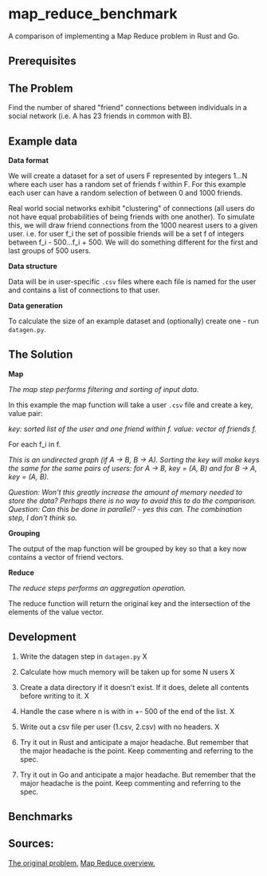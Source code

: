 # map_reduce_benchmark

A comparison of implementing a Map Reduce problem in Rust and Go.

## Prerequisites

## The Problem

Find the number of shared "friend" connections between individuals in a social network (i.e. A has 23 friends in common with B).

## Example data

**Data format**

We will create a dataset for a set of users F represented by integers 1...N where each user has a random set of friends f within F. For this example each user can have a random selection of between 0 and 1000 friends.

Real world social networks exhibit "clustering" of connections (all users do not have equal probabilities of being friends with one another). To simulate this, we will draw friend connections from the 1000 nearest users to a given user. i.e. for user f_i the set of possible friends will be a set f of integers between f_i - 500...f_i + 500. We will do something different for the first and last groups of 500 users.

**Data structure**

Data will be in user-specific `.csv` files where each file is named for the user and contains a list of connections to that user.

**Data generation**

To calculate the size of an example dataset and (optionally) create one - run `datagen.py`.

## The Solution

**Map**

*The map step performs filtering and sorting of input data.*

In this example the map function will take a user `.csv` file and create a key, value pair:

  *key: sorted list of the user and one friend within f.*
  *value: vector of friends f.*

For each f_i in f.

*This is an undirected graph (if A -> B, B -> A). Sorting the key will make keys the same for the same pairs of users: for A -> B, key = (A, B) and for B -> A, key = (A, B).*

*Question: Won't this greatly increase the amount of memory needed to store the data? Perhaps there is no way to avoid this to do the comparison.*
*Question: Can this be done in parallel? - yes this can. The combination step, I don't think so.*

**Grouping**

The output of the map function will be grouped by key so that a key now contains a vector of friend vectors.

**Reduce**

*The reduce steps performs an aggregation operation.*

The reduce function will return the original key and the intersection of the elements of the value vector.

## Development

1. Write the datagen step in `datagen.py` X
  1. Calculate how much memory will be taken up for some N users X
  2. Create a data directory if it doesn't exist. If it does, delete all contents before writing to it. X
2. Handle the case where n is with in +- 500 of the end of the list. X
3. Write out a csv file per user (1.csv, 2.csv) with no headers. X

1. Try it out in Rust and anticipate a major headache. But remember that the major headache is the point. Keep commenting and referring to the spec.

1. Try it out in Go and anticipate a major headache. But remember that the major headache is the point. Keep commenting and referring to the spec.

## Benchmarks

## Sources:

[The original problem.](https://stackoverflow.com/questions/12375761/good-mapreduce-examples)
[Map Reduce overview.]()
